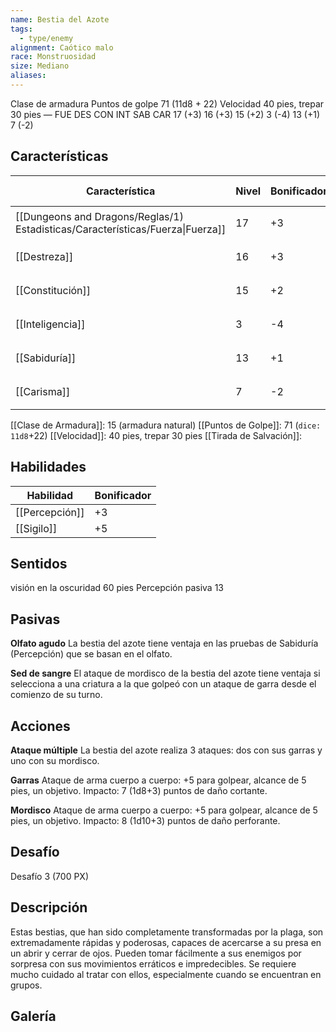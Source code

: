 ```yaml
---
name: Bestia del Azote
tags:
  - type/enemy
alignment: Caótico malo
race: Monstruosidad
size: Mediano
aliases:
---
```


Clase de armadura 
Puntos de golpe 71 (11d8 + 22)
Velocidad 40 pies, trepar 30 pies
—
FUE DES CON INT SAB CAR
17 (+3) 16 (+3) 15 (+2) 3 (-4) 13 (+1) 7 (-2)
## Características

| Característica                                                                 | Nivel | Bonificador | Lanzar dado      |
| ------------------------------------------------------------------------------ | ----- | ----------- | ---------------- |
| [[Dungeons and Dragons/Reglas/1) Estadisticas/Características/Fuerza\|Fuerza]] | 17    | +3          | `dice: 1d20 + 0` |
| [[Destreza]]                                                                   | 16    | +3          | `dice: 1d20 + 0` |
| [[Constitución]]                                                               | 15    | +2          | `dice: 1d20 + 0` |
| [[Inteligencia]]                                                               | 3     | -4          | `dice: 1d20 + 0` |
| [[Sabiduría]]                                                                  | 13    | +1          | `dice: 1d20 + 0` |
| [[Carisma]]                                                                    | 7     | -2          | `dice: 1d20 + 0` |

[[Clase de Armadura]]: 15 (armadura natural)
[[Puntos de Golpe]]: 71 (`dice: 11d8`+22)
[[Velocidad]]: 40 pies, trepar 30 pies
[[Tirada de Salvación]]:

## Habilidades

| Habilidad      | Bonificador |
| -------------- | ----------- |
| [[Percepción]] | +3          |
| [[Sigilo]]     | +5          |

## Sentidos

visión en la oscuridad 60 pies 
Percepción pasiva 13

## Pasivas

**Olfato agudo**
La bestia del azote tiene ventaja en las pruebas de Sabiduría (Percepción) que se basan en el olfato.

**Sed de sangre**
El ataque de mordisco de la bestia del azote tiene ventaja si selecciona a una criatura a la que golpeó con un ataque de garra desde el comienzo de su turno.

## Acciones

**Ataque múltiple**
La bestia del azote realiza 3 ataques: dos con sus garras y uno con su mordisco.

**Garras**
Ataque de arma cuerpo a cuerpo: +5 para golpear, alcance de 5 pies, un objetivo.
Impacto: 7 (1d8+3) puntos de daño cortante.

**Mordisco**
Ataque de arma cuerpo a cuerpo: +5 para golpear, alcance de 5 pies, un objetivo.
Impacto: 8 (1d10+3) puntos de daño perforante.

## Desafío

Desafío 3 (700 PX)

## Descripción

Estas bestias, que han sido completamente transformadas por la plaga, son extremadamente rápidas y poderosas, capaces de acercarse a su presa en un abrir y cerrar de ojos. Pueden tomar fácilmente a sus enemigos por sorpresa con sus movimientos erráticos e impredecibles. Se requiere mucho cuidado al tratar con ellos, especialmente cuando se encuentran en grupos.

## Galería
